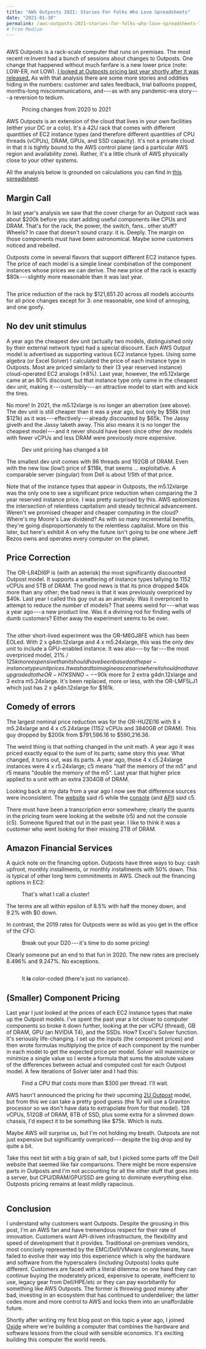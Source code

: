 ```yaml
---
title: "AWS Outposts 2021: Stories For Folks Who Love Spreadsheets"
date: "2021-01-30"
permalink: /aws-outposts-2021-stories-for-folks-who-love-spreadsheets-72a2adcfb7b9/
# From Medium
---
```


<img class="hero-image" src="images/splash.png" alt="">

AWS Outposts is a rack-scale computer that runs on premises. The most recent re:Invent had a bunch of sessions about changes to Outposts. One change that happened without much fanfare is a new lower price (note: LOW-ER, not LOW). [I looked at Outposts pricing last year shortly after it was released.](https://medium.com/@ahl/aws-outposts-68e78592c7f8) As with that analysis there are some more stories and oddities hiding in the numbers: customer and sales feedback, trial balloons popped, months-long miscommunications, and --- as with any pandemic-era story --- a reversion to tedium.

<figure>
<img class="hero-image" src="images/1*H2GaqIjEtUZxuA58DbWB4w.png" alt="">
<figcaption>
Pricing changes from 2020 to 2021
</figcaption>
</figure>

AWS Outposts is an extension of the cloud that lives in your own facilities (either your DC or a colo). It's a 42U rack that comes with different quantities of EC2 instance types (and therefore different quantities of CPU threads (vCPUs), DRAM, GPUs, and SSD capacity). It's not a private cloud in that it is tightly bound to the AWS control plane (and a particular AWS region and availability zone). Rather, it's a little chunk of AWS physically close to your other systems.

All the analysis below is grounded on calculations you can find in [this spreadsheet](https://docs.google.com/spreadsheets/d/1UWtXpdIiw5UYXpqOOo3QC3uaNd30Ngaua9EwEfzYtMU/edit#gid=0").

## Margin Call

In last year's analysis we saw that the cover charge for an Outpost rack was about $200k before you start adding useful components like CPUs and DRAM. That's for the rack, the power, the switch, fans.. other stuff? Wheels? In case that doesn't sound crazy: it is. Deeply. The margin on those components must have been astronomical. Maybe some customers noticed and rebelled.

Outposts come in several flavors that support different EC2 instance types. The price of each model is a simple linear combination of the component instances whose prices we can derive. The new price of the rack is exactly $80k --- slightly more reasonable than it was last year.

<img class="hero-image" src="images/1*6Msw1FYkDkUNVy9FTsP0GQ.png" alt="">

The price reduction of the rack by $121,651.20 across all models accounts for all price changes except for 3: one reasonable, one kind of annoying, and one goofy.

## No dev unit stimulus

A year ago the cheapest dev unit (actually two models, distinguished only by their external network type) had a special discount. Each AWS Output model is advertised as supporting various EC2 instance types. Using some algebra (or Excel Solver) I calculated the price of each instance type in Outposts. Most are priced similarly to their (3 year reserved instance) cloud-operated EC2 analogs (±8%). Last year, however, the m5.12xlarge came at an 80% discount, but that instance type only came in the cheapest dev unit, making it --- ostensibly --- an attractive model to start with and kick the tires.

No more! In 2021, the m5.12xlarge is no longer an aberration (see above). The dev unit is still cheaper than it was a year ago, but only by $56k (not $121k) as it was --- effectively --- already discounted by $65k. The Jassy giveth and the Jassy taketh away. This also means it is no longer the cheapest model --- and it never should have been since other dev models with fewer vCPUs and less DRAM were previously more expensive.

<figure>
<img class="hero-image" src="images/1*TgEpb7YeLqW1R0OMiHRg6Q.png" alt="">
<figcaption>
Dev unit pricing has changed a bit
</figcaption>
</figure>

The smallest dev unit comes with 96 threads and 192GB of DRAM. Even with the new low (low!) price of $118k, that seems ... exploitative. A comparable server (singular) from Dell is about 1/5th of that price.

Note that of the instance types that appear in Outposts, the m5.12xlarge was the only one to see a significant price reduction when comparing the 3 year reserved instance price. I was pretty surprised by this. AWS epitomizes the intersection of relentless capitalism and steady technical advancement. Weren't we promised cheaper and cheaper computing in the cloud? Where's my Moore's Law dividend? As with so many incremental benefits, they're going disproportionately to the relentless capitalist. More on this later, but here's exhibit A on why the future isn't going to be one where Jeff Bezos owns and operates every computer on the planet.

## Price Correction

The OR-LR4DI6P is (with an asterisk) the most significantly discounted Outpost model. It supports a smattering of instance types tallying to 1152 vCPUs and 5TB of DRAM. The good news is that its price dropped $40k more than any other; the bad news is that it was previously overpriced by $40k. Last year I called this guy out as an anomaly. Was it overpriced to attempt to reduce the number of models? That seems weird for --- what was a year ago --- a new product line. Was it a divining rod for finding wells of dumb customers? Either away the experiment seems to be over.

<img class="hero-image" src="images/1*awsu1DLpIKV8JsmiscVBvw.png" alt="">

The other short-lived experiment was the OR-M6GJ8FE which has been EOLed. With 2 x g4dn.12xlarge and 4 x m5.24xlarge, this was the only dev unit to include a GPU-enabled instance. It was also --- by far --- the most overpriced model, 21% / $125k more expensive than it should have been based on the per-instance type unit prices. It was hard to imagine a scenario where it should not have upgraded to the OR-H7KSNNO --- $90k more for 2 extra g4dn.12xlarge and 3 extra m5.24xlarge. It's been replaced, more or less, with the OR-LMF5LJ1 which just has 2 x g4dn.12xlarge for $161k.

## Comedy of errors

The largest nominal price reduction was for the OR-HUZEI16 with 8 x m5.24xlarge and 4 x c5.24xlarge (1152 vCPUs and 3840GB of DRAM). This guy dropped by $200k from $791,586.16 to $590,216.36.

The weird thing is that nothing changed in the unit math. A year ago it was priced exactly equal to the sum of its parts; same story this year. What changed, it turns out, was its parts. A year ago, those 4 x c5.24xlarge instances were 4 x r5.24xlarge; c5 means "half the memory of the m5" and r5 means "double the memory of the m5". Last year that higher price applied to a unit with an extra 2304GB of DRAM.

Looking back at my data from a year ago I now see that difference sources were inconsistent. The [website](https://docs.google.com/spreadsheets/d/1afmhB3UmMjWbb3QDH8QZh8-7A8xKA-xF0WvX3Oza1BE/edit#gid=2020069042&range=C18) said r5 while the [console](https://aws.amazon.com/blogs/aws/aws-outposts-now-available-order-your-racks-today/) (and [API](https://gist.github.com/ahl/5820dc0def00063b883c73e9e131c287#file-outposts-json-L184)) said c5.

There must have been a transcription error somewhere; clearly the quants in the pricing team were looking at the website (r5) and not the console (c5). Someone figured that out in the past year. I like to think it was a customer who went looking for their missing 2TB of DRAM.

## Amazon Financial Services

A quick note on the financing option. Outposts have three ways to buy: cash upfront, monthly installments, or monthly installments with 50% down. This is typical of other long term commitments in AWS. Check out the financing options in EC2:

<figure>
<img class="hero-image" src="images/1*ZzL-SA1W2BVfb0ffytL8dw.png" alt="">
<figcaption>
That's what I call a cluster!
</figcaption>
</figure>

The terms are all within epsilon of 8.5% with half the money down, and 9.2% with $0 down.

In contrast, the 2019 rates for Outposts were as wild as you get in the office of the CFO:

<figure>
<img class="hero-image" src="images/1*7ij9KfhkAXFohZFnj0dWQQ.png" alt="">
<figcaption>
Break out your D20 --- it's time to do some pricing!
</figcaption>
</figure>

Clearly someone put an end to that fun in 2020. The new rates are precisely 8.496% and 9.247%. No exceptions.

<figure>
<img class="hero-image" src="images/1*Zw3lWQ3yHGjLAUef7DnRZg.png" alt="">
<figcaption>
<p>It <strong> is </strong> color-coded (there's just no variance).</p>
</figcaption>
</figure>


## (Smaller) Component Pricing

Last year I just looked at the prices of each EC2 instance types that make up the Outpost models. I've spent the past year a lot closer to computer components so broke it down further, looking at the per vCPU (thread), GB of DRAM, GPU (an NVIDIA T4), and the SSDs. How? Excel's Solver function. It's seriously life-changing. I set up the inputs (the component prices) and then wrote formulas multiplying the price of each component by the number in each model to get the expected price per model. Solver will maximize or minimize a single value so I wrote a formula that sums the absolute values of the differences between actual and computed cost for each Outpost model. A few iterations of Solver later and I had this:

<figure>
<img class="hero-image" src="images/1*AuWBkuXMC4nPP2xl5dzSAw.png" alt="">
<figcaption>
Find a CPU that costs more than $300 per thread. I'll wait.
</figcaption>
</figure>

AWS hasn't announced the pricing for their upcoming [2U Outpost](https://aws.amazon.com/outposts/1u-2u/#Features) model, but from this we can take a pretty good guess (the 1U will use a Graviton processor so we don't have data to extrapolate from for that model). 128 vCPUs, 512GB of DRAM, 8TB of SSD, plus some extra for a slimmed down chassis, I'd expect it to be something like $75k. Which is nuts.

Maybe AWS will surprise us, but I'm not holding my breath. Outposts are not just expensive but significantly overpriced --- despite the big drop and by quite a bit.

Take this next bit with a big grain of salt, but I picked some parts off the Dell website that seemed like fair comparisons. There might be more expensive parts in Outposts and I'm not accounting for all the other stuff that goes into a server, but CPU/DRAM/GPU/SSD are going to dominate everything else. Outposts pricing remains at least mildly rapacious.

<img class="hero-image" src="images/1*MT4BX7II94GTGrexZVrLrw.png" alt="">

## Conclusion

I understand why customers want Outposts. Despite the grousing in this post, I'm an AWS fan and have tremendous respect for their rate of innovation. Customers want API-driven infrastructure, the flexibility and speed of development that it provides. Traditional on-premises vendors, most concisely represented by the EMC/Dell/VMware conglomerate, have failed to evolve their way into this experience which is why the hardware and software from the hyperscalers (including Outposts) looks quite different. Customers are faced with a literal dilemma: on one hand they can continue buying the moderately priced, expensive to operate, inefficient to use, legacy gear from Dell/HPE/etc or they can pay exorbitantly for something like AWS Outposts. The former is throwing good money after bad, investing in an ecosystem that has continued to underdeliver; the latter cedes more and more control to AWS and locks them into an unaffordable future.

Shortly after writing my first blog post on this topic a year ago, I joined [Oxide](https://oxide.computer) where we're building a computer that combines the hardware and software lessons from the cloud with sensible economics. It's exciting building this computer the world needs.
